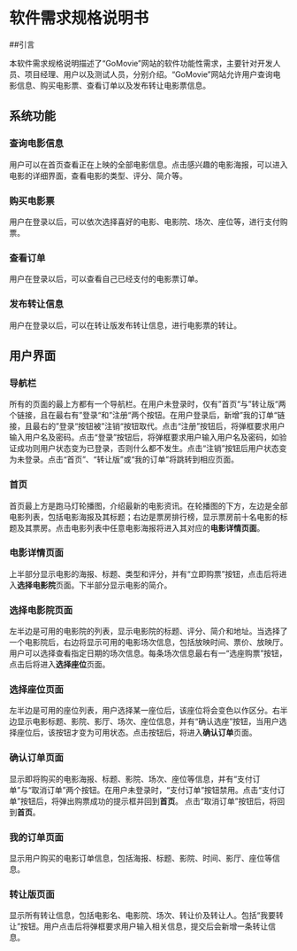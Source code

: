 # 软件需求规格说明书

##引言

本软件需求规格说明描述了“GoMovie”网站的软件功能性需求，主要针对开发人员、项目经理、用户以及测试人员，分别介绍。“GoMovie”网站允许用户查询电影信息、购买电影票、查看订单以及发布转让电影票信息。

## 系统功能

### 查询电影信息

用户可以在首页查看正在上映的全部电影信息。点击感兴趣的电影海报，可以进入电影的详细界面，查看电影的类型、评分、简介等。

### 购买电影票

用户在登录以后，可以依次选择喜好的电影、电影院、场次、座位等，进行支付购票。

### 查看订单

用户在登录以后，可以查看自己已经支付的电影票订单。

### 发布转让信息

用户在登录以后，可以在转让版发布转让信息，进行电影票的转让。

## 用户界面

### 导航栏

所有的页面的最上方都有一个导航栏。在用户未登录时，仅有”首页“与”转让版“两个链接，且在最右有”登录“和”注册“两个按钮。在用户登录后，新增”我的订单“链接，且最右的”登录“按钮被”注销“按钮取代。点击“注册”按钮后，将弹框要求用户输入用户名及密码。点击“登录”按钮后，将弹框要求用户输入用户名及密码，如验证成功则用户状态变为已登录，否则什么都不发生。点击“注销”按钮后用户状态变为未登录。点击“首页”、“转让版”或“我的订单”将跳转到相应页面。

### 首页

首页最上方是跑马灯轮播图，介绍最新的电影资讯。在轮播图的下方，左边是全部电影列表，包括电影海报及其标题；右边是票房排行榜，显示票房前十名电影的标题及其票房。点击电影列表中任意电影海报将进入其对应的**电影详情页面**。

### 电影详情页面

上半部分显示电影的海报、标题、类型和评分，并有“立即购票”按钮，点击后将进入**选择电影院**页面。下半部分显示电影的简介。

### 选择电影院页面

左半边是可用的电影院的列表，显示电影院的标题、评分、简介和地址。当选择了一个电影院后，右边将显示可用的电影场次信息，包括放映时间、票价、放映厅。用户可以选择查看指定日期的场次信息。每条场次信息最右有一“选座购票”按钮，点击后将进入**选择座位**页面。

### 选择座位页面

左半边是可用的座位列表，用户选择某一座位后，该座位将会变色以作区分。右半边显示电影标题、影院、影厅、场次、座位信息，并有“确认选座”按钮，当用户选择座位后，该按钮才变为可用状态。点击按钮后，将进入**确认订单**页面。

### 确认订单页面

显示即将购买的电影海报、标题、影院、场次、座位等信息，并有“支付订单”与“取消订单”两个按钮。在用户未登录时，“支付订单”按钮禁用。点击“支付订单”按钮后，将弹出购票成功的提示框并回到**首页**。 点击“取消订单”按钮后，将回到**首页**。

### 我的订单页面

显示用户购买的电影订单信息，包括海报、标题、影院、时间、影厅、座位等信息。

### 转让版页面

显示所有转让信息，包括电影名、电影院、场次、转让价及转让人。包括“我要转让”按钮。用户点击后将弹框要求用户输入相关信息，提交后会新增一条转让信息。



